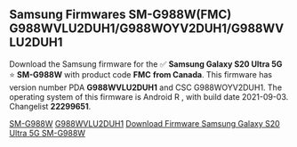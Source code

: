 <h2>Samsung Firmwares SM-G988W(FMC) G988WVLU2DUH1/G988WOYV2DUH1/G988WVLU2DUH1</h2>
Download the Samsung firmware for the ✅ <strong>Samsung Galaxy S20 Ultra 5G </strong> ⭐ <strong>SM-G988W</strong> with product code <strong>FMC</strong> <strong> from Canada</strong>. This firmware has version number PDA <strong>G988WVLU2DUH1</strong> and CSC G988WOYV2DUH1. The operating system of this firmware is Android R , with build date 2021-09-03. Changelist <strong>22299651</strong>.


[SM-G988W](https://samfirm.shop/samsung/model/SM-G988W)
[G988WVLU2DUH1](https://samfirm.shop/samsung/pda/G988WVLU2DUH1)
[Download Firmware Samsung Galaxy S20 Ultra 5G SM-G988W](https://samfirm.shop/samsung/firmware/451733)
